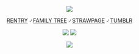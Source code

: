 <div align="center">

  ![](https://64.media.tumblr.com/fab275799b19d17751ceb5199a3ce8af/926c64ef46a4055e-c4/s2048x3072/b4a63504ca889eccc8fca8c430e72d368f6bf891.pnj)


[RENTRY](https://rentry.co/genius-veritas) ৴ [FAMILY TREE](https://rentry.co/HoHfamilytree) ৴ [STRAWPAGE](https://argentilover.straw.page) ৴ [TUMBLR](https://www.tumblr.com/ffurinya)

![](https://64.media.tumblr.com/f85be1f4865d9bb043e341d5366a8a32/926c64ef46a4055e-f3/s100x200/a6d9efb1429f074a36b47073236dcd50eb08dd97.pnj) ![](https://64.media.tumblr.com/2055ce19c728859fad73b4a493c8caec/926c64ef46a4055e-a6/s100x200/0c2b921cabf54f543b1a60a9330336d913bfe8ff.pnj)

![](https://64.media.tumblr.com/280f8c7e1241bb6e0f12e894e1c4b14d/926c64ef46a4055e-db/s250x400/a4c89acfa086e3166936a027769bfcf2857600cc.pnj)
